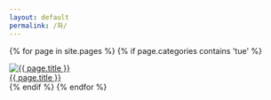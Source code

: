 ```yaml
---
layout: default
permalink: /화/
---
```

<script>
	window.onload=function(){document.getElementById("mtue").className="ctd"};
</script>
{% for page in site.pages %}
{% if page.categories contains 'tue' %}
	<div id="info">
	<a href="{{ page.url | prepend: site.baseurl }}">
	<img id="info" alt="{{ page.title }}" src="{{ page.img }}">
	</a>
	</div>
	<div id="info"><a href="{{ page.url | prepend: site.baseurl }}">{{ page.title }}</a></div>
{% endif %}
{% endfor %}